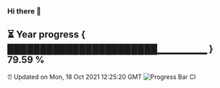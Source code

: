 ### Hi there 👋
⏳ Year progress { ███████████████████████▁▁▁▁▁▁▁ } 79.59 %
---
⏰ Updated on Mon, 18 Oct 2021 12:25:20 GMT
![Progress Bar CI](https://github.com/liununu/liununu/workflows/Progress%20Bar%20CI/badge.svg)
